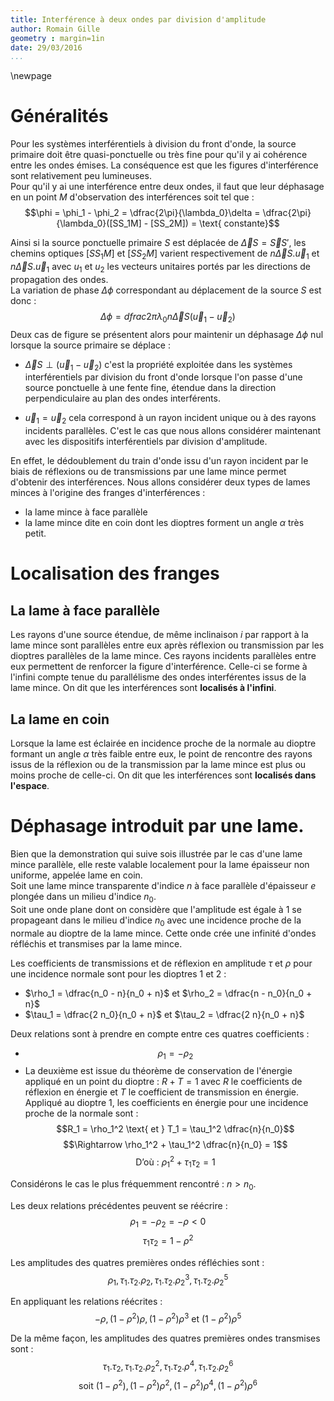 ```yaml
---
title: Interférence à deux ondes par division d'amplitude
author: Romain Gille
geometry : margin=1in
date: 29/03/2016
...
```


\newpage

# Généralités

Pour les systèmes interférentiels à division du front d'onde, la source primaire
doit être quasi-ponctuelle ou très fine pour qu'il y ai cohérence entre les
ondes émises. La conséquence est que les figures d'interférence sont
relativement peu lumineuses.  
Pour qu'il y ai une interférence entre deux ondes, il faut que leur déphasage en
un point $M$ d'observation des interférences soit tel que :
$$\phi = \phi_1 - \phi_2 = \dfrac{2\pi}{\lambda_0}\delta =
\dfrac{2\pi}{\lambda_0}([SS_1M] - [SS_2M]) = \text{ constante}$$

Ainsi si la source ponctuelle primaire $S$ est déplacée de
$\vec \Delta S = \vec S S'$, les chemins optiques $[SS_1M] \text{ et } [SS_2M]$
varient respectivement de
$n \vec \Delta S . \vec u_1 \text { et } n \vec \Delta S . \vec u_1$
avec $u_1$ et $u_2$ les vecteurs unitaires portés par les directions de
propagation des ondes.  
La variation de phase $\Delta \phi$ correspondant au déplacement de la source
$S$ est donc :
$$\Delta \phi = dfrac{2\pi}{\lambda_0} n \vec \Delta S (\vec u_1 - \vec u_2)$$
Deux cas de figure se présentent alors pour maintenir un déphasage $\Delta \phi$
nul lorsque la source primaire se déplace :

* $\vec \Delta S \perp (\vec u_1 - \vec u_2)$ c'est la propriété exploitée
  dans les systèmes interférentiels par division du front d'onde lorsque l'on
  passe d'une source ponctuelle à une fente fine, étendue dans la direction
  perpendiculaire au plan des ondes interférents.

* $\vec u_1 = \vec u_2$ cela correspond à un rayon incident unique ou à des
  rayons incidents parallèles. C'est le cas que nous allons considérer
  maintenant avec les dispositifs interférentiels par division d'amplitude.

En effet, le dédoublement du train d'onde issu d'un rayon incident par le biais
de réflexions ou de transmissions par une lame mince permet d'obtenir des
interférences. Nous allons considérer deux types de lames minces à l'origine des
franges d'interférences :

* la lame mince à face parallèle
* la lame mince dite en coin dont les dioptres forment un angle $\alpha$ très
  petit.

# Localisation des franges

## La lame à face parallèle

Les rayons d'une source étendue, de même inclinaison $i$ par rapport à la lame
mince sont parallèles entre eux après réflexion ou transmission par les dioptres
parallèles de la lame mince. Ces rayons incidents parallèles entre eux
permettent de renforcer la figure d'interférence. Celle-ci se forme à l'infini
compte tenue du parallélisme des ondes interférentes issus de la lame mince. On
dit que les interférences sont **localisés à l'infini**.

## La lame en coin

Lorsque la lame est éclairée en incidence proche de la normale au dioptre
formant un angle $\alpha$ très faible entre eux, le point de rencontre des
rayons issus de la réflexion ou de la transmission par la lame mince est plus ou
moins proche de celle-ci. On dit que les interférences sont **localisés dans
l'espace**.

# Déphasage introduit par une lame.

Bien que la demonstration qui suive sois illustrée par le cas d'une lame mince
parallèle, elle reste valable localement pour la lame épaisseur non uniforme,
appelée lame en coin.  
Soit une lame mince transparente d'indice $n$ à face parallèle d'épaisseur $e$
plongée dans un milieu d'indice $n_0$.  
Soit une onde plane dont on considère que l'amplitude est égale à 1 se
propageant dans le milieu d'indice $n_0$ avec une incidence proche de la normale
au dioptre de la lame mince. Cette onde crée une infinité d'ondes réfléchis et
transmises par la lame mince.

Les coefficients de transmissions et de réflexion en amplitude
$\tau \text{ et } \rho$ pour une incidence normale sont pour
les dioptres 1 et 2 :

* $\rho_1 = \dfrac{n_0 - n}{n_0 + n}$ et $\rho_2 = \dfrac{n - n_0}{n_0 + n}$  
* $\tau_1 = \dfrac{2 n_0}{n_0 + n}$ et $\tau_2 = \dfrac{2 n}{n_0 + n}$

Deux relations sont à prendre en compte entre ces quatres coefficients :

* $$\rho_1 = - \rho_2$$  
* La deuxième est issue du théorème de conservation de l'énergie appliqué en un
  point du dioptre : $R + T = 1$ avec $R$ le coefficients de réflexion en
  énergie et $T$ le coefficient de transmission en énergie.  
  Appliqué au dioptre 1, les coefficients en énergie pour une incidence proche
  de la normale sont :  
  $$R_1 = \rho_1^2 \text{ et } T_1 = \tau_1^2 \dfrac{n}{n_0}$$
  $$\Rightarrow \rho_1^2 + \tau_1^2 \dfrac{n}{n_0} = 1$$
  $$\text{ D'où : } \rho_1^2 + \tau_1 \tau_2 = 1$$

Considérons le cas le plus fréquemment rencontré : $n > n_0$.

Les deux relations précédentes peuvent se réécrire :
$$\rho_1 = - \rho_2 = -\rho < 0$$
$$\tau_1 \tau_2 = 1 - \rho^2$$

Les amplitudes des quatres premières ondes réfléchies sont :
$$\rho_1, \tau_1 . \tau_2 . \rho_2, \tau_1 . \tau_2 . {\rho_2}^3,
\tau_1 . \tau_2 . {\rho_2}^5$$

En appliquant les relations réécrites :
$$-\rho, (1 - \rho^2)\rho, (1 - \rho^2)\rho^3 \text{ et }(1 - \rho^2) \rho^5$$

De la même façon, les amplitudes des quatres premières ondes transmises sont :
$$\tau_1 . \tau_2, \tau_1 . \tau_2 . {\rho_2}^2, \tau_1 . \tau_2 . {\rho}^4,
\tau_1 . \tau_2 . {\rho_2}^6$$
$$\text{soit }(1 - \rho^2), (1 - \rho^2)\rho^2, (1 - \rho^2) \rho^4,
(1 - \rho^2) \rho^6$$
